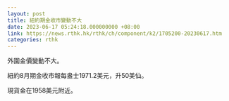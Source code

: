 ```yaml
---
layout: post
title: 紐約期金收市變動不大
date: 2023-06-17 05:24:18.000000000 +08:00
link: https://news.rthk.hk/rthk/ch/component/k2/1705200-20230617.htm
categories: rthk
---
```


外圍金價變動不大。

紐約8月期金收市報每盎士1971.2美元，升50美仙。

現貨金在1958美元附近。
